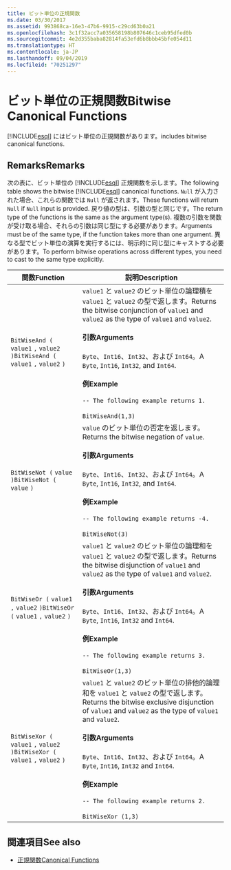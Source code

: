 ```yaml
---
title: ビット単位の正規関数
ms.date: 03/30/2017
ms.assetid: 993868ca-16e3-47b6-9915-c29cd63b0a21
ms.openlocfilehash: 3c1f32acc7a035658198b807646c1ceb95dfed0b
ms.sourcegitcommit: 4e2d355baba82814fa53efd6b8bbb45bfe054d11
ms.translationtype: HT
ms.contentlocale: ja-JP
ms.lasthandoff: 09/04/2019
ms.locfileid: "70251297"
---
```

# <a name="bitwise-canonical-functions"></a><span data-ttu-id="00bfb-102">ビット単位の正規関数</span><span class="sxs-lookup"><span data-stu-id="00bfb-102">Bitwise Canonical Functions</span></span>
[!INCLUDE[esql](../../../../../../includes/esql-md.md)] <span data-ttu-id="00bfb-103">にはビット単位の正規関数があります。</span><span class="sxs-lookup"><span data-stu-id="00bfb-103">includes bitwise canonical functions.</span></span>  
  
## <a name="remarks"></a><span data-ttu-id="00bfb-104">Remarks</span><span class="sxs-lookup"><span data-stu-id="00bfb-104">Remarks</span></span>  
 <span data-ttu-id="00bfb-105">次の表に、ビット単位の [!INCLUDE[esql](../../../../../../includes/esql-md.md)] 正規関数を示します。</span><span class="sxs-lookup"><span data-stu-id="00bfb-105">The following table shows the bitwise [!INCLUDE[esql](../../../../../../includes/esql-md.md)] canonical functions.</span></span> <span data-ttu-id="00bfb-106">`Null` が入力された場合、これらの関数では `Null` が返されます。</span><span class="sxs-lookup"><span data-stu-id="00bfb-106">These functions will return `Null` if `Null` input is provided.</span></span> <span data-ttu-id="00bfb-107">戻り値の型は、引数の型と同じです。</span><span class="sxs-lookup"><span data-stu-id="00bfb-107">The return type of the functions is the same as the argument type(s).</span></span> <span data-ttu-id="00bfb-108">複数の引数を関数が受け取る場合、それらの引数は同じ型にする必要があります。</span><span class="sxs-lookup"><span data-stu-id="00bfb-108">Arguments must be of the same type, if the function takes more than one argument.</span></span> <span data-ttu-id="00bfb-109">異なる型でビット単位の演算を実行するには、明示的に同じ型にキャストする必要があります。</span><span class="sxs-lookup"><span data-stu-id="00bfb-109">To perform bitwise operations across different types, you need to cast to the same type explicitly.</span></span>  
  
|<span data-ttu-id="00bfb-110">関数</span><span class="sxs-lookup"><span data-stu-id="00bfb-110">Function</span></span>|<span data-ttu-id="00bfb-111">説明</span><span class="sxs-lookup"><span data-stu-id="00bfb-111">Description</span></span>|  
|--------------|-----------------|  
|<span data-ttu-id="00bfb-112">`BitWiseAnd (` `value1` `,`  `value2` `)`</span><span class="sxs-lookup"><span data-stu-id="00bfb-112">`BitWiseAnd (` `value1` `,`  `value2` `)`</span></span>|<span data-ttu-id="00bfb-113">`value1` と `value2` のビット単位の論理積を `value1` と `value2` の型で返します。</span><span class="sxs-lookup"><span data-stu-id="00bfb-113">Returns the bitwise conjunction of `value1` and `value2` as the type of `value1` and `value2`.</span></span><br /><br /> <span data-ttu-id="00bfb-114">**引数**</span><span class="sxs-lookup"><span data-stu-id="00bfb-114">**Arguments**</span></span><br /><br /> <span data-ttu-id="00bfb-115">`Byte`、`Int16`、`Int32`、および `Int64`。</span><span class="sxs-lookup"><span data-stu-id="00bfb-115">A `Byte`, `Int16`, `Int32`, and `Int64`.</span></span><br /><br /> <span data-ttu-id="00bfb-116">**例**</span><span class="sxs-lookup"><span data-stu-id="00bfb-116">**Example**</span></span><br /><br /> `-- The following example returns 1.`<br /><br /> `BitWiseAnd(1,3)`|  
|<span data-ttu-id="00bfb-117">`BitWiseNot (` `value` `)`</span><span class="sxs-lookup"><span data-stu-id="00bfb-117">`BitWiseNot (` `value` `)`</span></span>|<span data-ttu-id="00bfb-118">`value` のビット単位の否定を返します。</span><span class="sxs-lookup"><span data-stu-id="00bfb-118">Returns the bitwise negation of `value`.</span></span><br /><br /> <span data-ttu-id="00bfb-119">**引数**</span><span class="sxs-lookup"><span data-stu-id="00bfb-119">**Arguments**</span></span><br /><br /> <span data-ttu-id="00bfb-120">`Byte`、`Int16`、`Int32`、および `Int64`。</span><span class="sxs-lookup"><span data-stu-id="00bfb-120">A `Byte`, `Int16`, `Int32`, and `Int64`.</span></span><br /><br /> <span data-ttu-id="00bfb-121">**例**</span><span class="sxs-lookup"><span data-stu-id="00bfb-121">**Example**</span></span><br /><br /> `-- The following example returns -4.`<br /><br /> `BitWiseNot(3)`|  
|<span data-ttu-id="00bfb-122">`BitWiseOr (` `value1` `,`  `value2` `)`</span><span class="sxs-lookup"><span data-stu-id="00bfb-122">`BitWiseOr (` `value1` `,`  `value2` `)`</span></span>|<span data-ttu-id="00bfb-123">`value1` と `value2` のビット単位の論理和を `value1` と `value2` の型で返します。</span><span class="sxs-lookup"><span data-stu-id="00bfb-123">Returns the bitwise disjunction of `value1` and `value2` as the type of `value1` and `value2`.</span></span><br /><br /> <span data-ttu-id="00bfb-124">**引数**</span><span class="sxs-lookup"><span data-stu-id="00bfb-124">**Arguments**</span></span><br /><br /> <span data-ttu-id="00bfb-125">`Byte`、`Int16`、`Int32`、および `Int64`。</span><span class="sxs-lookup"><span data-stu-id="00bfb-125">A `Byte`, `Int16`, `Int32` and `Int64`.</span></span><br /><br /> <span data-ttu-id="00bfb-126">**例**</span><span class="sxs-lookup"><span data-stu-id="00bfb-126">**Example**</span></span><br /><br /> `-- The following example returns 3.`<br /><br /> `BitWiseOr(1,3)`|  
|<span data-ttu-id="00bfb-127">`BitWiseXor (` `value1` `,`  `value2` `)`</span><span class="sxs-lookup"><span data-stu-id="00bfb-127">`BitWiseXor (` `value1` `,`  `value2` `)`</span></span>|<span data-ttu-id="00bfb-128">`value1` と `value2` のビット単位の排他的論理和を `value1` と `value2` の型で返します。</span><span class="sxs-lookup"><span data-stu-id="00bfb-128">Returns the bitwise exclusive disjunction of `value1` and `value2` as the type of `value1` and `value2`.</span></span><br /><br /> <span data-ttu-id="00bfb-129">**引数**</span><span class="sxs-lookup"><span data-stu-id="00bfb-129">**Arguments**</span></span><br /><br /> <span data-ttu-id="00bfb-130">`Byte`、`Int16`、`Int32`、および `Int64`。</span><span class="sxs-lookup"><span data-stu-id="00bfb-130">A `Byte`, `Int16`, `Int32` and `Int64`.</span></span><br /><br /> <span data-ttu-id="00bfb-131">**例**</span><span class="sxs-lookup"><span data-stu-id="00bfb-131">**Example**</span></span><br /><br /> `-- The following example returns 2.`<br /><br /> `BitWiseXor (1,3)`|  
  
## <a name="see-also"></a><span data-ttu-id="00bfb-132">関連項目</span><span class="sxs-lookup"><span data-stu-id="00bfb-132">See also</span></span>

- [<span data-ttu-id="00bfb-133">正規関数</span><span class="sxs-lookup"><span data-stu-id="00bfb-133">Canonical Functions</span></span>](canonical-functions.md)
